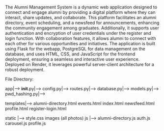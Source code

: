 The Alumni Management System is a dynamic web application designed to connect and engage alumni by providing a digital platform where they can interact, share updates, and collaborate. This platform facilitates an alumni directory, event scheduling, and a newsfeed for announcements, enhancing the community engagement among graduates. Additionally, it supports user authentication and encryption of user credentials under the register and login function. With collaboration features, it allows alumni to connect with each other for various opportunities and initiatives. The application is built using Flask for the webapp, PostgreSQL for data management on the database, and uses HTML, CSS, and JavaScript for the frontend deployment, ensuring a seamless and interactive user experience. Deployed on Render, it leverages powerful server-client architecture for a robust deployment.


File Directory:

app|-->
  __init__.py|-->
  config.py|-->
  routes.py|-->
  database.py|-->
  models.py|-->
  pwd_hashing.py|-->

  templates|-->
    alumni-directory.html
    events.html
    index.html
    newsfeed.html
    profile.html
    register-login.html

  static |-->
    style.css
    images
      (all photos)
    js |-->
      alumni-directory.js
      auth.js
      carousel.js
      profile.js
      
    
    
